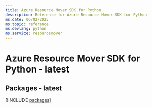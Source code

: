 ```yaml
---
title: Azure Resource Mover SDK for Python
description: Reference for Azure Resource Mover SDK for Python
ms.date: 06/02/2025
ms.topic: reference
ms.devlang: python
ms.service: resourcemover
---
```

# Azure Resource Mover SDK for Python - latest
## Packages - latest
[!INCLUDE [packages](resource-mover-index.md)]